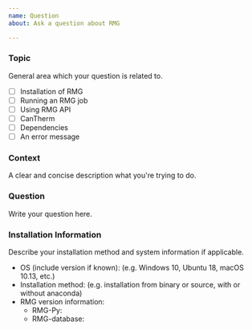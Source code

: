 ```yaml
---
name: Question
about: Ask a question about RMG

---
```


<!-- Thanks for your interest in RMG! Please first check the online documentation at reactionmechanismgenerator.github.io/RMG-Py to see if it answers your question. Also, try searching GitHub issues to see if someone has asked your question before. This template is provided as a guide, which you can adjust based on your question. -->

### Topic
General area which your question is related to.
 - [ ] Installation of RMG
 - [ ] Running an RMG job
 - [ ] Using RMG API
 - [ ] CanTherm
 - [ ] Dependencies
 - [ ] An error message <!-- consider writing a bug report instead -->

### Context
A clear and concise description what you're trying to do.

### Question
Write your question here.

### Installation Information
Describe your installation method and system information if applicable.
 - OS (include version if known): (e.g. Windows 10, Ubuntu 18, macOS 10.13, etc.)
 - Installation method: (e.g. installation from binary or source, with or without anaconda)
 - RMG version information:
   <!--
   For binary installation, get version number using `conda list -f rmg`
   For installation from source, get git commit using `git describe --tags`
   -->
   - RMG-Py: 
   - RMG-database: 
